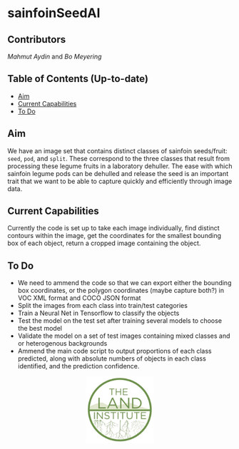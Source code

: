 # sainfoinSeedAI

## Contributors
*Mahmut Aydin* and *Bo Meyering*

## Table of Contents (Up-to-date)
- [Aim](#aim)
- [Current Capabilities](#current-capabilities)
- [To Do](#to-do)

## Aim

We have an image set that contains distinct classes of sainfoin seeds/fruit: `seed`, `pod`, and `split`. These correspond to the three classes that result from processing these legume fruits in a laboratory dehuller. The ease with which sainfoin legume pods can be dehulled and release the seed is an important trait that we want to be able to capture quickly and efficiently through image data. 

## Current Capabilities

Currently the code is set up to take each image individually, find distinct contours within the image, get the coordinates for the smallest bounding box of each object, return a cropped image containing the object.

## To Do

* We need to ammend the code so that we can export either the bounding box coordinates, or the polygon coordinates (maybe capture both?) in VOC XML format and COCO JSON format
* Split the images from each class into train/test categories
* Train a Neural Net in Tensorflow to classify the objects
* Test the model on the test set after training several models to choose the best model
* Validate the model on a set of test images containing mixed classes and or heterogenous backgrounds
* Ammend the main code script to output proportions of each class predicted, along with absolute numbers of objects in each class identified, and the prediction confidence.

<p align="center">
  <img src="https://raw.githubusercontent.com/BoMeyering/sainfoinSeedAI/main/meta/TLI_logo.jpg?sanitize=true" width=30% alt="Transforming Agriculture, Perennially">
</p>
